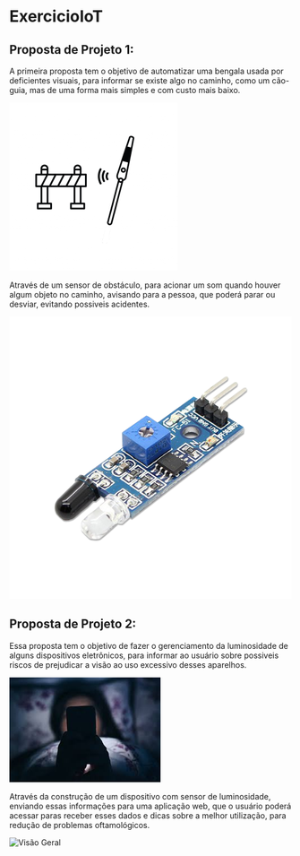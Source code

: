 # ExercicioIoT

## Proposta de Projeto 1: 

A primeira proposta tem o objetivo de automatizar uma bengala usada por deficientes visuais, para informar se existe algo no caminho, como um cão-guia, mas de uma forma mais simples e com custo mais baixo.

![Bengala com o sensor](bengalasensor.png)

Através de um sensor de obstáculo, para acionar um som quando houver algum objeto no caminho, avisando para a pessoa, que poderá parar ou desviar, evitando possiveis acidentes.

![Sensor de Obstaculos](sensorObstaculo.png)


## Proposta de Projeto 2:

Essa proposta tem o objetivo de fazer o gerenciamento da luminosidade de alguns dispositivos eletrônicos, para informar ao usuário sobre possiveis riscos de prejudicar a visão ao uso excessivo desses aparelhos.

![Visão Geral](images.jpg)

Através da construção de um dispositivo com sensor de luminosidade, enviando essas informações para uma aplicação web, que o usuário poderá acessar paras receber esses dados e dicas sobre a melhor utilização, para redução de problemas oftamológicos.

![Visão Geral](sensorLumin.png)






